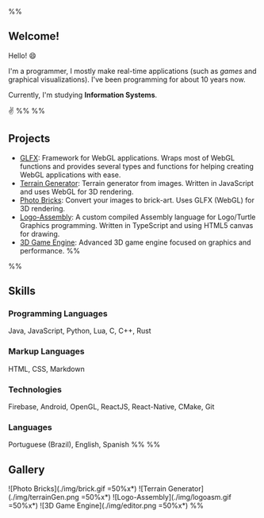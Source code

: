 %%
## Welcome!

Hello! :smile:

I'm a programmer, I mostly make real-time applications (such as _games_ and graphical visualizations).
I've been programming for about 10 years now.

Currently, I'm studying **Information Systems**.

:v:
%%
%%
## Projects

- [GLFX](https://github.com/DCubix/glfx): Framework for WebGL applications.
Wraps most of WebGL functions and provides several
types and functions for helping creating WebGL applications
with ease.
- [Terrain Generator](./projects/terrainGen): Terrain generator from images. Written in JavaScript and uses WebGL for 3D rendering.
- [Photo Bricks](./projects/photoBricks): Convert your images to brick-art. Uses GLFX (WebGL) for 3D rendering.
- [Logo-Assembly](https://codepen.io/TwisterGE/pen/rdrpzG): A custom compiled Assembly language for Logo/Turtle Graphics programming. Written in TypeScript and using HTML5 canvas for drawing.
- [3D Game Engine](https://github.com/DCubix/engine-cpp): Advanced 3D game engine focused on graphics and performance.
%%

%%
## Skills
### Programming Languages
Java, JavaScript, Python, Lua, C, C++, Rust

### Markup Languages
HTML, CSS, Markdown

### Technologies
Firebase, Android, OpenGL, ReactJS, React-Native, CMake, Git

### Languages
Portuguese (Brazil), English, Spanish
%%
%%
## Gallery
![Photo Bricks](./img/brick.gif =50%x*)
![Terrain Generator](./img/terrainGen.png =50%x*)
![Logo-Assembly](./img/logoasm.gif =50%x*)
![3D Game Engine](./img/editor.png =50%x*)
%%